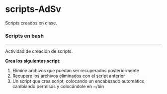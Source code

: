 # scripts-AdSv

Scripts creados en clase.

### Scripts en bash
---
Actividad de creación de scripts.

**Crea los siguientes script:**
1. Elimine archivos que puedan ser recuperados posteriormente
2. Recupere los archivos eliminados con el script anterior
3. Un script que crea script, colocando un encabezado automático, cambiando permisos y colocándole en ~/bin
